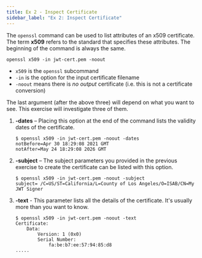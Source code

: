 ```yaml
---
title: Ex 2 - Inspect Certificate
sidebar_label: "Ex 2: Inspect Certificate"
---
```


The `openssl` command can be used to list attributes of an
x509 certificate.  The term **x509** refers to the standard
that specifies these attributes.  The beginning of the
command is always the same.

```
openssl x509 -in jwt-cert.pem -noout
```

* `x509` is the `openssl` subcommand
* `-in` is the option for the input certificate filename
* `-noout` means there is *no output* certificate
  (i.e. this is not a certificate conversion)

The last argument (after the above three) will depend on what
you want to see.  This exercise will investigate three of them.

1. __-dates__ – Placing this option at the end of the command
   lists the validity dates of the certificate.

   ```
   $ openssl x509 -in jwt-cert.pem -noout -dates
   notBefore=Apr 30 18:29:08 2021 GMT
   notAfter=May 24 18:29:08 2026 GMT
   ```

2. __-subject__ – The subject parameters you provided in
   the previous exercise to create the certificate can be
   listed with this option.

   ```
   $ openssl x509 -in jwt-cert.pem -noout -subject
   subject= /C=US/ST=California/L=County of Los Angeles/O=ISAB/CN=My JWT Signer
   ```

3. __-text__ - This parameter lists all the details of the
   certificate.  It's usually more than you want to know.

   ```
   $ openssl x509 -in jwt-cert.pem -noout -text
   Certificate:
       Data:
           Version: 1 (0x0)
           Serial Number:
               fa:be:b7:ee:57:94:85:d8
   .....
   ```

